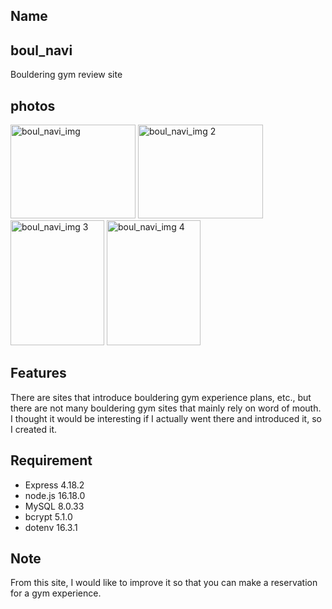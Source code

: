 ## Name

## boul_navi

Bouldering gym review site

## photos

<img width="200px" height="150px" alt="boul_navi_img" src="https://github.com/kanonkoyama/sample/assets/110963700/87c3de5c-cff0-4a3a-8b04-f67cd85cd98e">
<img width="200px" height="150px" alt="boul_navi_img 2" src="https://github.com/kanonkoyama/sample/assets/110963700/2341f28b-66e4-4dc5-9940-b2fcdc06795a">
<img width="150px" height="200px" alt="boul_navi_img 3" src="https://github.com/kanonkoyama/sample/assets/110963700/fcc60a9f-52d8-4012-8ad9-470a98175f40">
<img width="150px" height="200px" alt="boul_navi_img 4" src="https://github.com/kanonkoyama/sample/assets/110963700/b5698381-1258-4ffc-8719-028cb6dfdcd6">

## Features

There are sites that introduce bouldering gym experience plans, etc., but there are not many bouldering gym sites that mainly rely on word of mouth. I thought it would be interesting if I actually went there and introduced it, so I created it.

## Requirement

* Express 4.18.2
* node.js 16.18.0
* MySQL 8.0.33
* bcrypt 5.1.0
* dotenv 16.3.1

## Note

From this site, I would like to improve it so that you can make a reservation for a gym experience.
